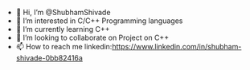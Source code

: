 - 👋 Hi, I’m @ShubhamShivade
- 👀 I’m interested in C/C++ Programming languages
- 🌱 I’m currently learning C++
- 💞️ I’m looking to collaborate on Project on C++
- 📫 How to reach me linkedin:https://www.linkedin.com/in/shubham-shivade-0bb82416a

<!---
ShubhamShivade/ShubhamShivade is a ✨ special ✨ repository because its `README.md` (this file) appears on your GitHub profile.
You can click the Preview link to take a look at your changes.
--->
